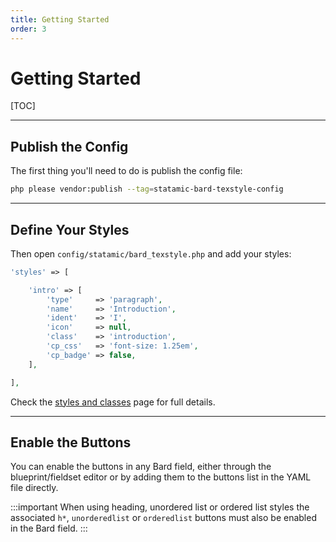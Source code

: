 ```yaml
---
title: Getting Started
order: 3
---
```


# Getting Started

[TOC]

---

## Publish the Config

The first thing you'll need to do is publish the config file:

```bash
php please vendor:publish --tag=statamic-bard-texstyle-config
```

---

## Define Your Styles

Then open `config/statamic/bard_texstyle.php` and add your styles:

```php
'styles' => [

    'intro' => [
        'type'     => 'paragraph',
        'name'     => 'Introduction',
        'ident'    => 'I',
        'icon'     => null,
        'class'    => 'introduction',
        'cp_css'   => 'font-size: 1.25em',
        'cp_badge' => false,
    ],

],
```

Check the [styles and classes](styles-classes) page for full details.

---

## Enable the Buttons

You can enable the buttons in any Bard field, either through the blueprint/fieldset editor or by adding them to the buttons list in the YAML file directly.

:::important
When using heading, unordered list or ordered list styles the associated `h*`, `unorderedlist` or `orderedlist` buttons must also be enabled in the Bard field.
:::